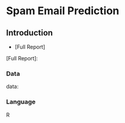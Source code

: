 # Spam Email Prediction
## Introduction


* [Full Report]

[Full Report]: 

### Data

data: 

### Language

R

